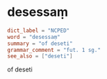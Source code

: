 # desessaṃ

``` toml
dict_label = "NCPED"
word = "desessaṃ"
summary = "of deseti"
grammar_comment = "fut. 1 sg."
see_also = ["deseti"]
```

of deseti

